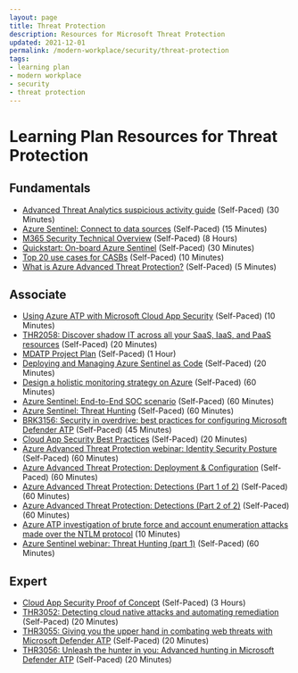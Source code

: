 ```yaml
---
layout: page
title: Threat Protection
description: Resources for Microsoft Threat Protection
updated: 2021-12-01
permalink: /modern-workplace/security/threat-protection
tags:
- learning plan
- modern workplace
- security
- threat protection
---
```


# Learning Plan Resources for Threat Protection

## Fundamentals

* [Advanced Threat Analytics suspicious activity guide](https://docs.microsoft.com/en-us/advanced-threat-analytics/suspicious-activity-guide) (Self-Paced) (30 Minutes)
* [Azure Sentinel: Connect to data sources](https://docs.microsoft.com/en-us/azure/sentinel/connect-data-sources) (Self-Paced) (15 Minutes)
* [M365 Security Technical Overview](https://www.microsoft.com/microsoft-365/partners/tech-hub/security) (Self-Paced) (8 Hours)
* [Quickstart: On-board Azure Sentinel](https://docs.microsoft.com/en-us/azure/sentinel/quickstart-onboard) (Self-Paced) (30 Minutes)
* [Top 20 use cases for CASBs](https://query.prod.cms.rt.microsoft.com/cms/api/am/binary/RE3nibJ) (Self-Paced) (10 Minutes)
* [What is Azure Advanced Threat Protection?](https://docs.microsoft.com/en-us/azure-advanced-threat-protection/what-is-atp) (Self-Paced) (5 Minutes)

## Associate

* [Using Azure ATP with Microsoft Cloud App Security](https://docs.microsoft.com/en-us/azure-advanced-threat-protection/atp-mcas-integration) (Self-Paced) (10 Minutes)
* [THR2058: Discover shadow IT across all your SaaS, IaaS, and PaaS resources](https://myignite.techcommunity.microsoft.com/sessions/79741?source=sessions) (Self-Paced) (20 Minutes)
* [MDATP Project Plan](https://docs.microsoft.com/en-us/windows/security/threat-protection/microsoft-defender-atp/product-brief) (Self-Paced) (1 Hour)
* [Deploying and Managing Azure Sentinel as Code](https://techcommunity.microsoft.com/t5/azure-sentinel/deploying-and-managing-azure-sentinel-as-code/ba-p/1131928#) (Self-Paced) (20 Minutes)
* [Design a holistic monitoring strategy on Azure](https://docs.microsoft.com/en-us/learn/modules/design-monitoring-strategy-on-azure/) (Self-Paced) (60 Minutes)
* [Azure Sentinel: End-to-End SOC scenario](https://www.youtube.com/watch?v=HloK6Ay4h1M&feature=youtu.be) (Self-Paced) (60 Minutes)
* [Azure Sentinel: Threat Hunting](https://www.youtube.com/watch?v=Tiz-ftnlTg4&feature=youtu.be) (Self-Paced) (60 Minutes)
* [BRK3156: Security in overdrive: best practices for configuring Microsoft Defender ATP](https://myignite.techcommunity.microsoft.com/sessions/79803?source=sessions) (Self-Paced) (45 Minutes)
* [Cloud App Security Best Practices](https://docs.microsoft.com/en-us/cloud-app-security/best-practices) (Self-Paced) (20 Minutes)
* [Azure Advanced Threat Protection webinar: Identity Security Posture](https://www.youtube.com/watch?v=e_b7L8t-g_I&feature=youtu.be) (Self-Paced) (60 Minutes)
* [Azure Advanced Threat Protection: Deployment & Configuration](https://www.youtube.com/watch?v=k2PpzgjROLM&feature=youtu.be) (Self-Paced) (60 Minutes)
* [Azure Advanced Threat Protection: Detections (Part 1 of 2)](https://www.youtube.com/watch?v=yX4tC6l-oCo&feature=youtu.be) (Self-Paced) (60 Minutes)
* [Azure Advanced Threat Protection: Detections (Part 2 of 2)](https://www.youtube.com/watch?v=b2Cm1EFiejw&feature=youtu.be) (Self-Paced) (60 Minutes)
* [Azure ATP investigation of brute force and account enumeration attacks made over the NTLM protocol](https://techcommunity.microsoft.com/t5/security-privacy-and-compliance/azure-atp-investigation-of-brute-force-and-account-enumeration/ba-p/1121006) (10 Minutes)
* [Azure Sentinel webinar: Threat Hunting (part 1)](https://www.youtube.com/watch?v=Tiz-ftnlTg4) (Self-Paced) (60 Minutes)

## Expert

* [Cloud App Security Proof of Concept](https://gallery.technet.microsoft.com/Cloud-App-Security-Proof-2fa94be8) (Self-Paced) (3 Hours)
* [THR3052: Detecting cloud native attacks and automating remediation](https://myignite.techcommunity.microsoft.com/sessions/79732?source=sessions) (Self-Paced) (20 Minutes)
* [THR3055: Giving you the upper hand in combating web threats with Microsoft Defender ATP](https://myignite.techcommunity.microsoft.com/sessions/79814?source=sessions) (Self-Paced) (20 Minutes)
* [THR3056: Unleash the hunter in you: Advanced hunting in Microsoft Defender ATP](https://myignite.techcommunity.microsoft.com/sessions/79816?source=sessions) (Self-Paced) (20 Minutes)
